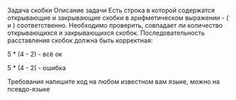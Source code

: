Задача скобки
Описание задачи
Есть строка в которой содержатся открывающие и закрывающие скобки в арифметическом выражении - ( и ) соответственно. Необходимо проверить, совпадает ли количество открывающихся и закрывающихся скобок. Последовательность расставления скобок должна быть корректная:

5 * (4 - 2) - всё ок

5 * (4 - 2( - ошибка

Требования
напишите код на любом известном вам языке, можно на псевдо-языке
